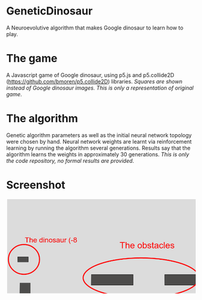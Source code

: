 # GeneticDinosaur
A Neuroevolutive algorithm that makes Google dinosaur to learn how to play. 

# The game
A Javascript game of Google dinosaur, using p5.js and p5.collide2D (https://github.com/bmoren/p5.collide2D) libraries. *Squares are shown instead of Google dinosaur images. This is only a representation of original game*. 

# The algorithm 
Genetic algorithm parameters as well as the initial neural network topology were chosen by hand. Neural network weights are learnt via reinforcement learning by running the algorithm several generations. Results say that the algorithm learns the weights in approximately 30 generations. *This is only the code repository, no formal results are provided*. 

# Screenshot

![screenshot](image.png)   